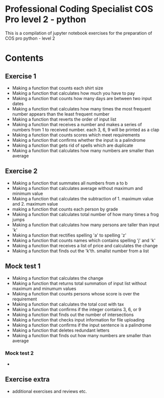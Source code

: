 # Professional Coding Specialist COS Pro level 2 - python
This is a compilation of jupyter notebook exercises for the preparation of COS pro python - level 2

# Contents
## Exercise 1
- Making a function that counts each shirt size
- Making a function that calculates how much you have to pay
- Making a function that counts how many days are between two input dates
- Making a function that calculates how many times the most frequent number appears than the least frequent number
- Making a function that reverts the order of input list
- Making a function that receives a number and makes a series of numbers from 1 to received number. each 3, 6, 9 will be printed as a clap
- Making a function that counts scores which meet requirements 
- Making a function that confirms whether the input is a palindrome
- Making a function that gets rid of spells which are duplicate
- Making a function that calculates how many numbers are smaller than average

## Exercise 2
- Making a function that summates all numbers from a to b
- Making a function that calculates average without maximum and minimum value
- Making a function that calculates the subtraction of 1. maximum value and 2. maximum value
- making a function that counts each person by grade
- Making a function that calculates total number of how many times a frog jumps
- Making a function that calculates how many persons are taller than input 'k'
- Making a function that rectifies spelling 'a' to spelling 'z'
- Making a function that counts names which contains spelling 'j' and 'k'
- Making a function that receives a list of price and calculates the change
- Making a function that finds out the 'k'th. smallst number from a list

## Mock test 1
- Making a function that calculates the change
- Making a function that returns total summation of input list without maximum and minumum values
- Making a function that counts persons whose score is over the requirement
- Making a function that calculates the total cost with tax
- Making a function that confirms if the integer contains 3, 6, or 9
- Making a function that finds out the number of intersections
- Making a function that checks input information for file uploading
- Making a function that confirms if the input sentence is a palindrome
- Making a function that deletes redundant letters
- Making a function that finds out how many numbers are smaller than average

### Mock test 2
- 

## Exercise extra
- additional exercises and reviews etc.
